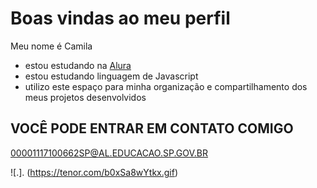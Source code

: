 # Boas vindas ao meu perfil

Meu nome é Camila

- estou estudando na  [Alura](https://www.alura.com.br)
- estou estudando linguagem de Javascript
- utilizo este espaço para minha organização e compartilhamento dos meus projetos desenvolvidos

## VOCÊ PODE ENTRAR EM CONTATO COMIGO

00001117100662SP@AL.EDUCACAO.SP.GOV.BR

![.].
(https://tenor.com/b0xSa8wYtkx.gif)
